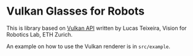 # Vulkan Glasses for Robots
This is library based on [Vulkan API](https://www.vulkan.org/) written by Lucas Teixeira, Vision for Robotics Lab, ETH Zurich.

An example on how to use the Vulkan renderer is in `src/example`.
